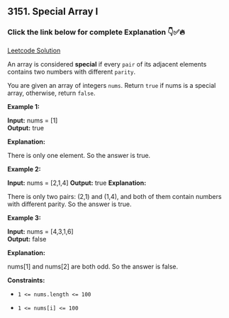 ## 3151. Special Array I

### Click the link below for complete Explanation 👇✅🔥

[Leetcode Solution](https://leetcode.com/problems/special-array-i/solutions/5179001/simple-easy-to-understand-java-solution-beats/)

An array is considered __special__ if every ``pair`` of its adjacent elements contains two numbers with different ``parity``.

You are given an array of integers ``nums``. Return ``true`` if nums is a special array, otherwise, return ``false``.

 

**Example 1:**

**Input:** nums = [1] <br>
**Output:** true

**Explanation:**

There is only one element. So the answer is true.

**Example 2:**

**Input:** nums = [2,1,4]
**Output:** true
**Explanation:**

There is only two pairs: (2,1) and (1,4), and both of them contain numbers with different parity. So the answer is true.

**Example 3:**

**Input:** nums = [4,3,1,6] <br>
**Output:** false

**Explanation:**

nums[1] and nums[2] are both odd. So the answer is false.

 

**Constraints:**

- ``1 <= nums.length <= 100``

- ``1 <= nums[i] <= 100``